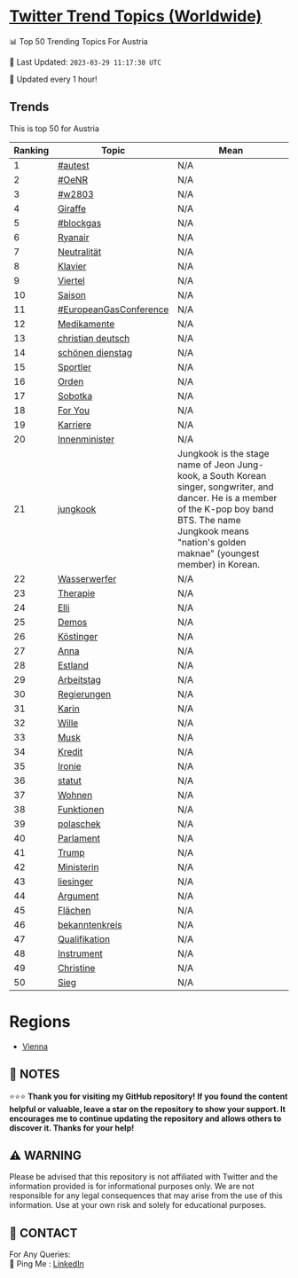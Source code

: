 [Twitter Trend Topics (Worldwide)](https://github.com/ErcinDedeoglu/Twitter-Trend-Topics)
==========


📊 Top 50 Trending Topics For Austria

📆 Last Updated: `2023-03-29 11:17:30 UTC`

🔧 Updated every 1 hour!


## Trends

This is top 50 for Austria

| Ranking | Topic | Mean |
| ------- | ------------ | ------------ |
| 1 | [#autest](http://twitter.com/search?q=%23autest) | N/A |
| 2 | [#OeNR](http://twitter.com/search?q=%23OeNR) | N/A |
| 3 | [#w2803](http://twitter.com/search?q=%23w2803) | N/A |
| 4 | [Giraffe](http://twitter.com/search?q=Giraffe) | N/A |
| 5 | [#blockgas](http://twitter.com/search?q=%23blockgas) | N/A |
| 6 | [Ryanair](http://twitter.com/search?q=Ryanair) | N/A |
| 7 | [Neutralität](http://twitter.com/search?q=Neutralit%c3%a4t) | N/A |
| 8 | [Klavier](http://twitter.com/search?q=Klavier) | N/A |
| 9 | [Viertel](http://twitter.com/search?q=Viertel) | N/A |
| 10 | [Saison](http://twitter.com/search?q=Saison) | N/A |
| 11 | [#EuropeanGasConference](http://twitter.com/search?q=%23EuropeanGasConference) | N/A |
| 12 | [Medikamente](http://twitter.com/search?q=Medikamente) | N/A |
| 13 | [christian deutsch](http://twitter.com/search?q=christian+deutsch) | N/A |
| 14 | [schönen dienstag](http://twitter.com/search?q=sch%c3%b6nen+dienstag) | N/A |
| 15 | [Sportler](http://twitter.com/search?q=Sportler) | N/A |
| 16 | [Orden](http://twitter.com/search?q=Orden) | N/A |
| 17 | [Sobotka](http://twitter.com/search?q=Sobotka) | N/A |
| 18 | [For You](http://twitter.com/search?q=For+You) | N/A |
| 19 | [Karriere](http://twitter.com/search?q=Karriere) | N/A |
| 20 | [Innenminister](http://twitter.com/search?q=Innenminister) | N/A |
| 21 | [jungkook](http://twitter.com/search?q=jungkook) | Jungkook is the stage name of Jeon Jung-kook, a South Korean singer, songwriter, and dancer. He is a member of the K-pop boy band BTS. The name Jungkook means "nation's golden maknae" (youngest member) in Korean. |
| 22 | [Wasserwerfer](http://twitter.com/search?q=Wasserwerfer) | N/A |
| 23 | [Therapie](http://twitter.com/search?q=Therapie) | N/A |
| 24 | [Elli](http://twitter.com/search?q=Elli) | N/A |
| 25 | [Demos](http://twitter.com/search?q=Demos) | N/A |
| 26 | [Köstinger](http://twitter.com/search?q=K%c3%b6stinger) | N/A |
| 27 | [Anna](http://twitter.com/search?q=Anna) | N/A |
| 28 | [Estland](http://twitter.com/search?q=Estland) | N/A |
| 29 | [Arbeitstag](http://twitter.com/search?q=Arbeitstag) | N/A |
| 30 | [Regierungen](http://twitter.com/search?q=Regierungen) | N/A |
| 31 | [Karin](http://twitter.com/search?q=Karin) | N/A |
| 32 | [Wille](http://twitter.com/search?q=Wille) | N/A |
| 33 | [Musk](http://twitter.com/search?q=Musk) | N/A |
| 34 | [Kredit](http://twitter.com/search?q=Kredit) | N/A |
| 35 | [Ironie](http://twitter.com/search?q=Ironie) | N/A |
| 36 | [statut](http://twitter.com/search?q=statut) | N/A |
| 37 | [Wohnen](http://twitter.com/search?q=Wohnen) | N/A |
| 38 | [Funktionen](http://twitter.com/search?q=Funktionen) | N/A |
| 39 | [polaschek](http://twitter.com/search?q=polaschek) | N/A |
| 40 | [Parlament](http://twitter.com/search?q=Parlament) | N/A |
| 41 | [Trump](http://twitter.com/search?q=Trump) | N/A |
| 42 | [Ministerin](http://twitter.com/search?q=Ministerin) | N/A |
| 43 | [liesinger](http://twitter.com/search?q=liesinger) | N/A |
| 44 | [Argument](http://twitter.com/search?q=Argument) | N/A |
| 45 | [Flächen](http://twitter.com/search?q=Fl%c3%a4chen) | N/A |
| 46 | [bekanntenkreis](http://twitter.com/search?q=bekanntenkreis) | N/A |
| 47 | [Qualifikation](http://twitter.com/search?q=Qualifikation) | N/A |
| 48 | [Instrument](http://twitter.com/search?q=Instrument) | N/A |
| 49 | [Christine](http://twitter.com/search?q=Christine) | N/A |
| 50 | [Sieg](http://twitter.com/search?q=Sieg) | N/A |



# Regions

* [Vienna](</Austria/Vienna.md>)



## 📝 NOTES

⭐⭐⭐ **Thank you for visiting my GitHub repository! If you found the content helpful or valuable, leave a star on the repository to show your support. It encourages me to continue updating the repository and allows others to discover it. Thanks for your help!**


## ⚠️ WARNING

Please be advised that this repository is not affiliated with Twitter and the information provided is for informational purposes only. We are not responsible for any legal consequences that may arise from the use of this information. Use at your own risk and solely for educational purposes.


## 📨 CONTACT

 For Any Queries:  
            🏓 Ping Me : [LinkedIn](https://www.linkedin.com/in/ercindedeoglu/)
